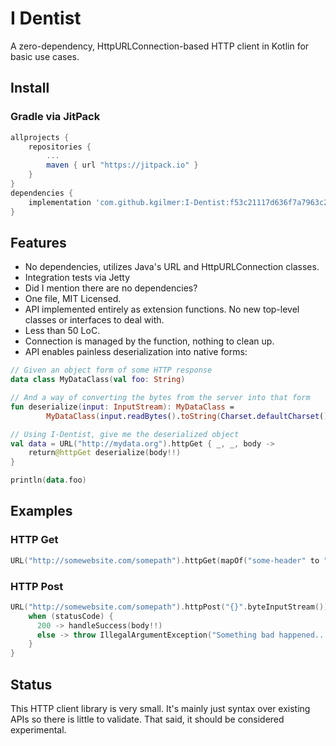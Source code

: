 # I Dentist

A zero-dependency, HttpURLConnection-based HTTP client in Kotlin for basic use cases.

## Install

### Gradle via JitPack

```gradle
allprojects {
    repositories {
        ...
        maven { url "https://jitpack.io" }
    }
}
dependencies {
    implementation 'com.github.kgilmer:I-Dentist:f53c21117d636f7a7963c2354030edd2d06e1b64'
}
```

## Features

* No dependencies, utilizes Java's URL and HttpURLConnection classes.
* Integration tests via Jetty
* Did I mention there are no dependencies?
* One file, MIT Licensed.
* API implemented entirely as extension functions.  No new top-level classes or interfaces to deal with.
* Less than 50 LoC.
* Connection is managed by the function, nothing to clean up.
* API enables painless deserialization into native forms:
```kotlin
// Given an object form of some HTTP response
data class MyDataClass(val foo: String)

// And a way of converting the bytes from the server into that form
fun deserialize(input: InputStream): MyDataClass =
        MyDataClass(input.readBytes().toString(Charset.defaultCharset()))

// Using I-Dentist, give me the deserialized object
val data = URL("http://mydata.org").httpGet { _, _, body ->
    return@httpGet deserialize(body!!)
}

println(data.foo)
```

## Examples

### HTTP Get

```kotlin
URL("http://somewebsite.com/somepath").httpGet(mapOf("some-header" to "myval"))
```

### HTTP Post

```kotlin
URL("http://somewebsite.com/somepath").httpPost("{}".byteInputStream()) { statusCode, headers, body ->
    when (statusCode) {
      200 -> handleSuccess(body!!)
      else -> throw IllegalArgumentException("Something bad happened...")
    }
}
```

## Status

This HTTP client library is very small.  It's mainly just syntax over existing APIs so there is little to validate.  That said, it should be considered experimental.

